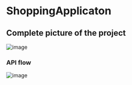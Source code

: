 # ShoppingApplicaton

## Complete picture of the project
![image](https://github.com/Vidyamanohardakara/ShoppingApplicaton/assets/86220647/c6bcda30-cba4-4821-a658-89b44858f38f)

### API flow
![image](https://github.com/Vidyamanohardakara/ShoppingApplicaton/assets/86220647/b4f494d6-0d16-4c19-a1cb-718a7e49b9a3)


